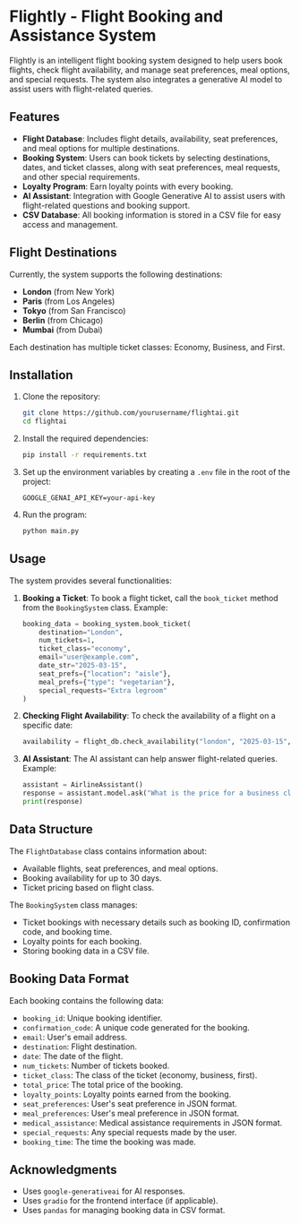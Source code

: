 # Flightly - Flight Booking and Assistance System

Flightly is an intelligent flight booking system designed to help users book flights, check flight availability, and manage seat preferences, meal options, and special requests. The system also integrates a generative AI model to assist users with flight-related queries.

## Features
- **Flight Database**: Includes flight details, availability, seat preferences, and meal options for multiple destinations.
- **Booking System**: Users can book tickets by selecting destinations, dates, and ticket classes, along with seat preferences, meal requests, and other special requirements.
- **Loyalty Program**: Earn loyalty points with every booking.
- **AI Assistant**: Integration with Google Generative AI to assist users with flight-related questions and booking support.
- **CSV Database**: All booking information is stored in a CSV file for easy access and management.
  
## Flight Destinations
Currently, the system supports the following destinations:
- **London** (from New York)
- **Paris** (from Los Angeles)
- **Tokyo** (from San Francisco)
- **Berlin** (from Chicago)
- **Mumbai** (from Dubai)

Each destination has multiple ticket classes: Economy, Business, and First.

## Installation

1. Clone the repository:
    ```bash
    git clone https://github.com/yourusername/flightai.git
    cd flightai
    ```

2. Install the required dependencies:
    ```bash
    pip install -r requirements.txt
    ```

3. Set up the environment variables by creating a `.env` file in the root of the project:
    ```plaintext
    GOOGLE_GENAI_API_KEY=your-api-key
    ```

4. Run the program:
    ```bash
    python main.py
    ```

## Usage

The system provides several functionalities:

1. **Booking a Ticket**:
    To book a flight ticket, call the `book_ticket` method from the `BookingSystem` class. Example:
    ```python
    booking_data = booking_system.book_ticket(
        destination="London", 
        num_tickets=1, 
        ticket_class="economy", 
        email="user@example.com", 
        date_str="2025-03-15", 
        seat_prefs={"location": "aisle"}, 
        meal_prefs={"type": "vegetarian"}, 
        special_requests="Extra legroom"
    )
    ```

2. **Checking Flight Availability**:
    To check the availability of a flight on a specific date:
    ```python
    availability = flight_db.check_availability("london", "2025-03-15", "economy")
    ```

3. **AI Assistant**:
    The AI assistant can help answer flight-related queries. Example:
    ```python
    assistant = AirlineAssistant()
    response = assistant.model.ask("What is the price for a business class ticket to London?")
    print(response)
    ```

## Data Structure

The `FlightDatabase` class contains information about:
- Available flights, seat preferences, and meal options.
- Booking availability for up to 30 days.
- Ticket pricing based on flight class.

The `BookingSystem` class manages:
- Ticket bookings with necessary details such as booking ID, confirmation code, and booking time.
- Loyalty points for each booking.
- Storing booking data in a CSV file.

## Booking Data Format

Each booking contains the following data:
- `booking_id`: Unique booking identifier.
- `confirmation_code`: A unique code generated for the booking.
- `email`: User's email address.
- `destination`: Flight destination.
- `date`: The date of the flight.
- `num_tickets`: Number of tickets booked.
- `ticket_class`: The class of the ticket (economy, business, first).
- `total_price`: The total price of the booking.
- `loyalty_points`: Loyalty points earned from the booking.
- `seat_preferences`: User's seat preference in JSON format.
- `meal_preferences`: User's meal preference in JSON format.
- `medical_assistance`: Medical assistance requirements in JSON format.
- `special_requests`: Any special requests made by the user.
- `booking_time`: The time the booking was made.

## Acknowledgments
- Uses `google-generativeai` for AI responses.
- Uses `gradio` for the frontend interface (if applicable).
- Uses `pandas` for managing booking data in CSV format.

